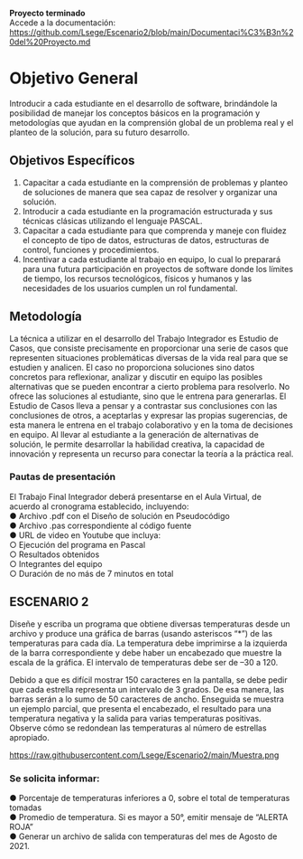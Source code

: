 **Proyecto terminado** <br>
Accede a la documentación: https://github.com/Lsege/Escenario2/blob/main/Documentaci%C3%B3n%20del%20Proyecto.md
# Objetivo General

<p>Introducir a cada estudiante en el desarrollo de software, brindándole la posibilidad de manejar
los conceptos básicos en la programación y metodologías que ayudan en la comprensión global
de un problema real y el planteo de la solución, para su futuro desarrollo.</p>

## Objetivos Específicos
1. Capacitar a cada estudiante en la comprensión de problemas y planteo de soluciones de
manera que sea capaz de resolver y organizar una solución.
2. Introducir a cada estudiante en la programación estructurada y sus técnicas clásicas
utilizando el lenguaje PASCAL.
3. Capacitar a cada estudiante para que comprenda y maneje con fluidez el concepto de
tipo de datos, estructuras de datos, estructuras de control, funciones y procedimientos.
4. Incentivar a cada estudiante al trabajo en equipo, lo cual lo preparará para una futura
participación en proyectos de software donde los límites de tiempo, los recursos
tecnológicos, físicos y humanos y las necesidades de los usuarios cumplen un rol
fundamental.

## Metodología
<p>La técnica a utilizar en el desarrollo del Trabajo Integrador es Estudio de Casos, que consiste
precisamente en proporcionar una serie de casos que representen situaciones problemáticas
diversas de la vida real para que se estudien y analicen.
El caso no proporciona soluciones sino datos concretos para reflexionar, analizar y discutir en
equipo las posibles alternativas que se pueden encontrar a cierto problema para resolverlo. No
ofrece las soluciones al estudiante, sino que le entrena para generarlas. El Estudio de Casos
lleva a pensar y a contrastar sus conclusiones con las conclusiones de otros, a aceptarlas y
expresar las propias sugerencias, de esta manera le entrena en el trabajo colaborativo y en la
toma de decisiones en equipo. Al llevar al estudiante a la generación de alternativas de solución, 
le permite desarrollar la habilidad creativa, la capacidad de innovación y representa un recurso
para conectar la teoría a la práctica real. </p>

### Pautas de presentación
El Trabajo Final Integrador deberá presentarse en el Aula Virtual, de acuerdo al cronograma
establecido, incluyendo: </br>
● Archivo .pdf con el Diseño de solución en Pseudocódigo </br>
● Archivo .pas correspondiente al código fuente </br>
● URL de video en Youtube que incluya: </br>
  ○ Ejecución del programa en Pascal </br>
  ○ Resultados obtenidos </br>
  ○ Integrantes del equipo </br>
  ○ Duración de no más de 7 minutos en total
  
  ESCENARIO 2 
  ---
<p>Diseñe y escriba un programa que obtiene diversas temperaturas desde un archivo y produce
una gráfica de barras (usando asteriscos “*”) de las temperaturas para cada día. La temperatura
debe imprimirse a la izquierda de la barra correspondiente y debe haber un encabezado que
muestre la escala de la gráfica. El intervalo de temperaturas debe ser de –30 a 120.</p>

<p>Debido a que es difícil mostrar 150 caracteres en la pantalla, se debe pedir que cada estrella
representa un intervalo de 3 grados. De esa manera, las barras serán a lo sumo de 50 caracteres
de ancho. Enseguida se muestra un ejemplo parcial, que presenta el encabezado, el resultado
para una temperatura negativa y la salida para varias temperaturas positivas. Observe cómo se
redondean las temperaturas al número de estrellas apropiado.</p>

https://raw.githubusercontent.com/Lsege/Escenario2/main/Muestra.png

### Se solicita informar: </br>
● Porcentaje de temperaturas inferiores a 0, sobre el total de temperaturas tomadas </br>
● Promedio de temperatura. Si es mayor a 50°, emitir mensaje de “ALERTA ROJA” </br>
● Generar un archivo de salida con temperaturas del mes de Agosto de 2021.


